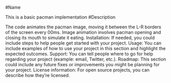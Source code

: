 #Name

This is a basic pacman implementation
#Description

The code animates the pacman image, moving it between the L-R borders of the screen every 00ms.  Image animation involves pacman opening and closing its mouth to simulate it eating.
Installation: If needed, you could include steps to help people get started with your project.
Usage: You can include examples of how to use your project in this section and highlight the expected outcomes. 
Support: You can tell people where to go for help regarding your project (example: email, Twitter, etc.). 
Roadmap: This section could include any future fixes or improvements you might be planning for your project. 
License information: For open source projects, you can describe how they’re licensed.  

